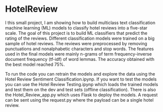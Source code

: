 # HotelReview

I this small project, I am showing how to build multiclass text classification machine learning (ML) models to classify hotel reviews into a five-star scale. The goal of this project is to build ML classifiers that predict the rating of the reviews. Different classification models were trained on a big sample of hotel reviews. The reviews were preprocessed by removing punctuations and nonalphabetic characters and stop words. The features used in the final models were mainly n-grams of term frequency-inverse document frequency (tf-idf) of word lemmas. The accuracy obtained with the best model reached 75%.


To run the code you can retrain the models and explore the data using the Hotel Review Sentiment Classification.ipynp. If you want to test the models you can use the Hotel Review Testing.ipynp which loads the trained models and test them on the dev and test sets (offline classification). There is also the Hotel_Review_app.py which uses Flask to deploy the models. A request can be sent using the request.py where the payload can be a single hotel review.

